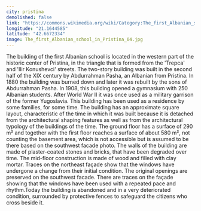 ```yaml
---
city: pristina
demolished: false
link: "https://commons.wikimedia.org/wiki/Category:The_first_Albanian_school_in_Pristina"
longitude: "21.1644585"
latitude: "42.6672334"
image: The_first_Albanian_school_in_Pristina_04.jpg
---
```

The building of the first Albanian school is located in the western part of the historic center of Pristina, in the triangle that is formed from the 'Trepca' and 'Ilir Konushevci' streets. The two-story building was built in the second half of the XIX century by Abdurrahman Pasha, an Albanian from Pristina. In 1880 the building was burned down and later it was rebuilt by the sons of Abdurrahman Pasha. In 1908, this building opened a gymnasium with 250 Albanian students. After World War II it was once used as a military garrison of the former Yugoslavia. This building has been used as a residence by some families, for some time. The building has an approximate square layout, characteristic of the time in which it was built because it is detached from the architectural shaping features as well as from the architectural typology of the buildings of the time. The ground floor has a surface of 290 m² and together with the first floor reaches a surface of about 580 m², not counting the basement area, which is not accessible but is assumed to be there based on the southwest facade photo. The walls of the building are made of plaster-coated stones and bricks, that have been degraded over time. The mid-floor construction is made of wood and filled with clay mortar. Traces on the northeast façade show that the windows have undergone a change from their initial condition. The original openings are preserved on the southwest facade. There are traces on the façade showing that the windows have been used with a repeated pace and rhythm.Today the building is abandoned and in a very deteriorated condition, surrounded by protective fences to safeguard the citizens who cross beside it.
